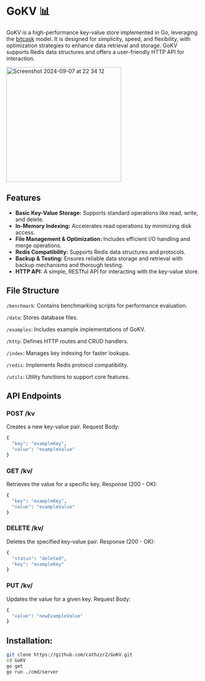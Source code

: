 # GoKV 📊

GoKV is a high-performance key-value store implemented in Go, leveraging the [bitcask](https://medium.com/@arpitbhayani/bitcask-a-log-structured-fast-kv-store-c6c728a9536b) model. It is designed for simplicity, speed, and flexibility, with optimization strategies to enhance data retrieval and storage. GoKV supports Redis data structures and offers a user-friendly HTTP API for interaction.

<img width="300" alt="Screenshot 2024-09-07 at 22 34 12" src="https://github.com/user-attachments/assets/009ba424-68f4-4ba8-8fee-20c972a150ad">

## Features
- **Basic Key-Value Storage:** Supports standard operations like read, write, and delete.
- **In-Memory Indexing:** Accelerates read operations by minimizing disk access.
- **File Management & Optimization:** Includes efficient I/O handling and merge operations.
- **Redis Compatibility:** Supports Redis data structures and protocols.
- **Backup & Testing:** Ensures reliable data storage and retrieval with backup mechanisms and thorough testing.
- **HTTP API:** A simple, RESTful API for interacting with the key-value store.

## File Structure
`/benchmark`: Contains benchmarking scripts for performance evaluation.

`/data`: Stores database files.

`/examples`: Includes example implementations of GoKV.

`/http`: Defines HTTP routes and CRUD handlers.

`/index`: Manages key indexing for faster lookups.

`/redis`: Implements Redis protocol compatibility.

`/utils`: Utility functions to support core features.

## API Endpoints
### POST /kv
Creates a new key-value pair.
Request Body:
```bash
{
  "key": "exampleKey",
  "value": "exampleValue"
}
```
### GET /kv/
Retrieves the value for a specific key.
Response (200 - OK):
```bash
{
  "key": "exampleKey",
  "value": "exampleValue"
}
```
### DELETE /kv/
Deletes the specified key-value pair.
Response (200 - OK):
```bash
{
  "status": "deleted",
  "key": "exampleKey"
}
```
### PUT /kv/
Updates the value for a given key.
Request Body:
```bash
{
  "value": "newExampleValue"
}
```
## Installation:
```bash
git clone https://github.com/cathzzr2/GoKV.git
cd GoKV
go get
go run ./cmd/server
```

